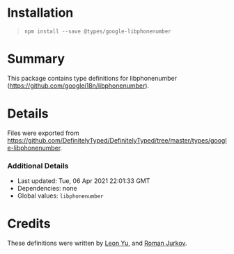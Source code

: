 # Installation
> `npm install --save @types/google-libphonenumber`

# Summary
This package contains type definitions for libphonenumber (https://github.com/googlei18n/libphonenumber).

# Details
Files were exported from https://github.com/DefinitelyTyped/DefinitelyTyped/tree/master/types/google-libphonenumber.

### Additional Details
 * Last updated: Tue, 06 Apr 2021 22:01:33 GMT
 * Dependencies: none
 * Global values: `libphonenumber`

# Credits
These definitions were written by [Leon Yu](https://github.com/leonyu), and [Roman Jurkov](https://github.com/winfinit).

